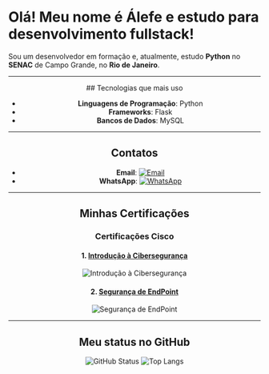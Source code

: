 
  # Olá! Meu nome é **Álefe** e estudo para desenvolvimento fullstack!

Sou um desenvolvedor em formação e, atualmente, estudo **Python** no **SENAC** de Campo Grande, no **Rio de Janeiro**.

---
<div align="center">
## Tecnologias que mais uso

- **Linguagens de Programação**: Python
- **Frameworks**: Flask
- **Bancos de Dados**: MySQL

---

## Contatos

- **Email**: [![Email](https://img.shields.io/badge/Email-%23D14836?style=flat&logo=gmail&logoColor=white)](mailto:amsevero@outlook.com)
- **WhatsApp**: [![WhatsApp](https://img.shields.io/badge/WhatsApp-%2304CC52?style=flat&logo=whatsapp&logoColor=white)](https://wa.me/5562983384847)

---

## Minhas Certificações

### Certificações **Cisco**

#### 1. [Introdução à Cibersegurança](https://www.credly.com/badges/ce4d7208-417d-4c94-82e1-77b8afa5113e)
![Introdução à Cibersegurança](https://images.credly.com/size/100x100/images/af8c6b4e-fc31-47c4-8dcb-eb7a2065dc5b/I2CS__1_.png)

#### 2. [Segurança de EndPoint](https://www.credly.com/badges/b84f8353-a204-4873-99b7-470dfe37e8f7)
![Segurança de EndPoint](https://images.credly.com/size/100x100/images/0ca5f542-fb5e-4a22-9b7a-c1a1ce4c3db7/EndpointSecurity.png)

---

## Meu status no GitHub
  ![GitHub Status](https://github-readme-stats.vercel.app/api?username=Alephmihaelis&show_icons=true&hide_title=true&theme=dark&width=400)
  ![Top Langs](https://github-readme-stats.vercel.app/api/top-langs/?username=Alephmihaelis&layout=compact&theme=dark&width=400)
</div>
